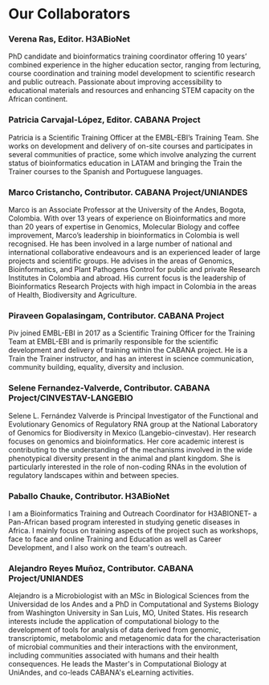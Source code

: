 # Our Collaborators

### Verena Ras, Editor. H3ABioNet

PhD candidate and bioinformatics training coordinator offering 10 years’ combined experience in the higher education sector, ranging from lecturing, course coordination and training model development to scientific research and public outreach. Passionate about improving accessibility to educational materials and resources and enhancing STEM capacity on the African continent.

### Patricia Carvajal-López, Editor. CABANA Project
Patricia is a Scientific Training Officer at the EMBL-EBI’s Training Team. She works on development and delivery of on-site courses and participates in several communities of practice, some which involve analyzing the current status of bioinformatics education in LATAM and bringing the Train the Trainer courses to the Spanish and Portuguese languages.

### Marco Cristancho, Contributor. CABANA Project/UNIANDES
Marco is an Associate Professor at the University of the Andes, Bogota, Colombia. With over 13 years of experience on Bioinformatics and more than 20 years of expertise in Genomics, Molecular Biology and coffee improvement, Marco’s leadership in bioinformatics in Colombia is well recognised. He has been involved in a large number of national and international collaborative endeavours and is an experienced leader of large projects and scientific groups. He advises in the areas of Genomics, Bioinformatics, and Plant Pathogens Control for public and private Research Institutes in Colombia and abroad. His current focus is the leadership of Bioinformatics Research Projects with high impact in Colombia in the areas of Health, Biodiversity and Agriculture.

### Piraveen Gopalasingam, Contributor. CABANA Project
Piv joined EMBL-EBI in 2017 as a Scientific Training Officer for the Training Team at EMBL-EBI and is primarily responsible for the scientific development and delivery of training within the CABANA project. He is a Train the Trainer instructor, and has an interest in science communication, community building, equality, diversity and inclusion.

### Selene Fernandez-Valverde, Contributor. CABANA Project/CINVESTAV-LANGEBIO
Selene L. Fernández Valverde is Principal Investigator of the Functional and Evolutionary Genomics of Regulatory RNA group at the National Laboratory of Genomics for Biodiversity in Mexico (Langebio-cinvestav). Her research focuses on genomics and bioinformatics. Her core academic interest is contributing to the understanding of the mechanisms involved in the wide phenotypical diversity present in the animal and plant kingdom. She is particularly interested in the role of non-coding RNAs in the evolution of regulatory landscapes within and between species.

### Paballo Chauke, Contributor. H3ABioNet
I am a Bioinformatics Training and Outreach Coordinator for H3ABIONET- a Pan-African based program interested in studying genetic diseases in Africa. I mainly focus on training aspects of the project such as workshops, face to face and online Training and Education as well as Career Development, and I also work on the team's outreach.

### Alejandro Reyes Muñoz, Contributor. CABANA Project/UNIANDES 
Alejandro is a Microbiologist with an MSc in Biological Sciences from the Universidad de los Andes and a PhD in Computational and Systems Biology from Washington University in San Luis, MO, United States. His research interests include the application of computational biology to the development of tools for analysis of data derived from genomic, transcriptomic, metabolomic and metagenomic data for the characterisation of microbial communities and their interactions with the environment, including communities associated with humans and their health consequences. He leads the Master's in Computational Biology at UniAndes, and co-leads CABANA's eLearning activities.
